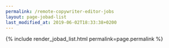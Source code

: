```yaml
---
permalink: /remote-copywriter-editor-jobs
layout: page-jobad-list
last_modified_at: 2019-06-02T18:33:38+0200
---
```

{% include render_jobad_list.html permalink=page.permalink %}
